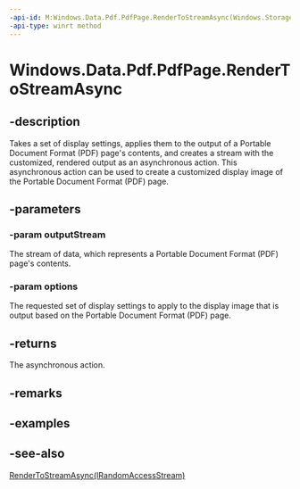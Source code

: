 ----api-id: M:Windows.Data.Pdf.PdfPage.RenderToStreamAsync(Windows.Storage.Streams.IRandomAccessStream,Windows.Data.Pdf.PdfPageRenderOptions)
-api-type: winrt method
---<!-- Method syntaxpublic Windows.Foundation.IAsyncAction RenderToStreamAsync(Windows.Storage.Streams.IRandomAccessStream outputStream, Windows.Data.Pdf.PdfPageRenderOptions options)--># Windows.Data.Pdf.PdfPage.RenderToStreamAsync## -descriptionTakes a set of display settings, applies them to the output of a Portable Document Format (PDF) page's contents, and creates a stream with the customized, rendered output as an asynchronous action. This asynchronous action can be used to create a customized display image of the Portable Document Format (PDF) page.## -parameters### -param outputStreamThe stream of data, which represents a Portable Document Format (PDF) page's contents.### -param optionsThe requested set of display settings to apply to the display image that is output based on the Portable Document Format (PDF) page.## -returnsThe asynchronous action.## -remarks## -examples## -see-also[RenderToStreamAsync(IRandomAccessStream)](pdfpage_rendertostreamasync_507686896.md)